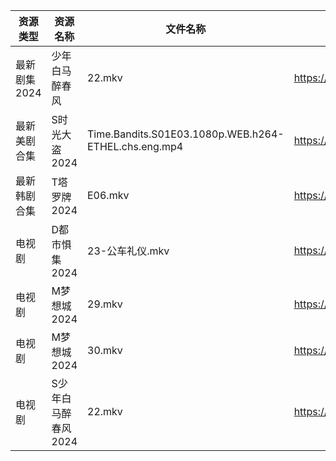 | 资源类型     | 资源名称         | 文件名称                                                 | 分享链接                                 | 更新时间                |
| -------- | ------------ | ---------------------------------------------------- | ------------------------------------ | ------------------- |
| 最新剧集2024 | 少年白马醉春风      | 22.mkv                                               | https://www.alipan.com/s/kRwXdZqyRdd | 2024-07-31 12:09:47 |
| 最新美剧合集   | S时光大盗2024    | Time.Bandits.S01E03.1080p.WEB.h264-ETHEL.chs.eng.mp4 | https://www.alipan.com/s/cDPPqWs3Yia | 2024-07-31 12:06:16 |
| 最新韩剧合集   | T塔罗牌2024     | E06.mkv                                              | https://www.alipan.com/s/vi2iFh7hcV5 | 2024-07-31 08:06:26 |
| 电视剧      | D都市惧集2024    | 23-公车礼仪.mkv                                          | https://www.alipan.com/s/3h7mz7XVT7D | 2024-07-31 12:05:22 |
| 电视剧      | M梦想城2024     | 29.mkv                                               | https://www.alipan.com/s/3krVYvJuSK6 | 2024-07-31 00:05:51 |
| 电视剧      | M梦想城2024     | 30.mkv                                               | https://www.alipan.com/s/3krVYvJuSK6 | 2024-07-31 00:05:50 |
| 电视剧      | S少年白马醉春风2024 | 22.mkv                                               | https://www.alipan.com/s/7ViyPGoKdyN | 2024-07-31 12:06:11 |
